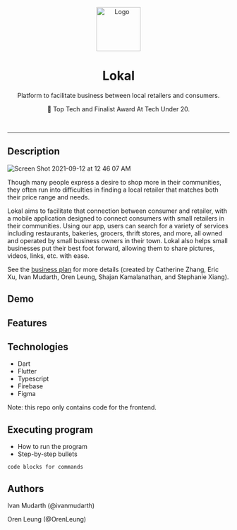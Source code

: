 <p align="center">
  <a href="https://github.com/ivanmudarth/Lokal">
    <img src="https://user-images.githubusercontent.com/33183884/132973385-2b32757f-a6b4-44f6-820b-f52e1a6d7280.png" alt="Logo" width="100" height="100">
  </a>
  
  <h1 align="center">Lokal</h1>
  
  <p align="center">
    Platform to facilitate business between local retailers and consumers.
  </p>
  <p align="center">
    🏅 Top Tech and Finalist Award At Tech Under 20.
  </p>
</p>

</br>

***

## Description
![Screen Shot 2021-09-12 at 12 46 07 AM](https://user-images.githubusercontent.com/33183884/132972588-0d87a242-dc0d-4692-99d7-d522602bb555.png)

Though many people express a desire to shop more in their communities, they often run into difficulties in finding a local retailer that matches both their price range and needs. 

Lokal aims to facilitate that connection between consumer and retailer, with a mobile application designed to connect consumers with small retailers in their communities. Using our app, users can search for a variety of services including restaurants, bakeries, grocers, thrift stores, and more, all owned and operated by small business owners in their town. Lokal also helps small businesses put their best foot forward, allowing them to share pictures, videos, links, etc. with ease.

See the [business plan](https://docs.google.com/document/d/13vt3c9TlZ5PJ90tMJDdWALq43StjfD0Goq5oDT-WR8Q/edit?usp=sharing) for more details (created by Catherine Zhang, Eric Xu, Ivan Mudarth, Oren Leung, Shajan Kamalanathan, and Stephanie Xiang).

## Demo

## Features


## Technologies

* Dart
* Flutter
* Typescript
* Firebase
* Figma

Note: this repo only contains code for the frontend.

## Executing program

* How to run the program
* Step-by-step bullets
```
code blocks for commands
```

## Authors

Ivan Mudarth (@ivanmudarth)

Oren Leung (@OrenLeung)

